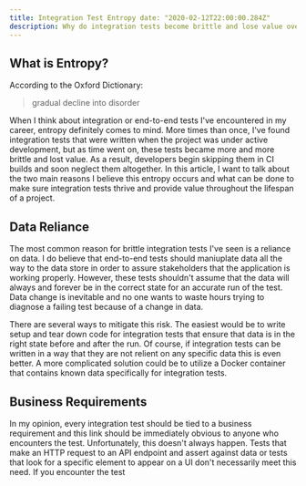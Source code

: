 ```yaml
--- 
title: Integration Test Entropy date: "2020-02-12T22:00:00.284Z" 
description: Why do integration tests become brittle and lose value over time?
---
```


## What is Entropy?

According to the Oxford Dictionary:

> gradual decline into disorder

When I think about integration or end-to-end tests I've encountered in my
career, entropy definitely comes to mind. More times than once, I've found
integration tests that were written when the project was under active
development, but as time went on, these tests became more and more brittle and
lost value. As a result, developers begin skipping them in CI builds and soon
neglect them altogether. In this article, I want to talk about the two main
reasons I believe this entropy occurs and what can be done to make sure
integration tests thrive and provide value throughout the lifespan of a project.

## Data Reliance

The most common reason for brittle integration tests I've seen is a reliance on
data. I do believe that end-to-end tests should maniuplate data all the way to
the data store in order to assure stakeholders that the application is working
properly. However, these tests shouldn't assume that the data will always and
forever be in the correct state for an accurate run of the test. Data change is
inevitable and no one wants to waste hours trying to diagnose a failing test
because of a change in data.

There are several ways to mitigate this risk. The easiest would be to write
setup and tear down code for integration tests that ensure that data is in the
right state before and after the run. Of course, if integration tests can be
written in a way that they are not relient on any specific data this is even
better. A more complicated solution could be to utilize a Docker container that
contains known data specifically for integration tests.

## Business Requirements

In my opinion, every integration test should be tied to a business requirement
and this link should be immediately obvious to anyone who encounters the test.
Unfortunately, this doesn't always happen. Tests that make an HTTP request to an
API endpoint and assert against data or tests that look for a specific element
to appear on a UI don't necessarily meet this need. If you encounter the test
